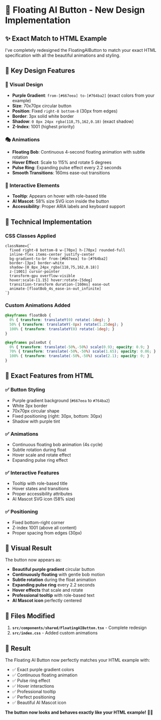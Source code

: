 # 🎨 Floating AI Button - New Design Implementation

## ✨ **Exact Match to HTML Example**

I've completely redesigned the FloatingAIButton to match your exact HTML specification with all the beautiful animations and styling.

## 🎯 **Key Design Features**

### 🎨 **Visual Design**
- **Purple Gradient**: `from-[#667eea] to-[#764ba2]` (exact colors from your example)
- **Size**: 70x70px circular button
- **Position**: Fixed `right-8 bottom-8` (30px from edges)
- **Border**: 3px solid white border
- **Shadow**: `0 8px 24px rgba(118,75,162,0.18)` (exact shadow)
- **Z-Index**: 1001 (highest priority)

### 🎭 **Animations**
- **Floating Bob**: Continuous 4-second floating animation with subtle rotation
- **Hover Effect**: Scale to 115% and rotate 5 degrees
- **Pulse Ring**: Expanding pulse effect every 2.2 seconds
- **Smooth Transitions**: 160ms ease-out transitions

### 🎪 **Interactive Elements**
- **Tooltip**: Appears on hover with role-based title
- **AI Mascot**: 58% size SVG icon inside the button
- **Accessibility**: Proper ARIA labels and keyboard support

## 🔧 **Technical Implementation**

### **CSS Classes Applied**
```tsx
className={`
  fixed right-8 bottom-8 w-[70px] h-[70px] rounded-full
  inline-flex items-center justify-center
  bg-gradient-to-br from-[#667eea] to-[#764ba2]
  border-[3px] border-white
  shadow-[0_8px_24px_rgba(118,75,162,0.18)]
  z-[1001] cursor-pointer
  transform-gpu overflow-visible
  hover:scale-[1.15] hover:rotate-[5deg]
  transition-transform duration-[160ms] ease-out
  animate-[floatBob_4s_ease-in-out_infinite]
`}
```

### **Custom Animations Added**
```css
@keyframes floatBob {
  0% { transform: translateY(0) rotate(-1deg); }
  50% { transform: translateY(-8px) rotate(1.25deg); }
  100% { transform: translateY(0) rotate(-1deg); }
}

@keyframes pulseOut {
  0% { transform: translate(-50%,-50%) scale(0.9); opacity: 0.9; }
  70% { transform: translate(-50%,-50%) scale(1.65); opacity: 0.06; }
  100% { transform: translate(-50%,-50%) scale(2.1); opacity: 0; }
}
```

## 🎯 **Exact Features from HTML**

### ✅ **Button Styling**
- Purple gradient background (`#667eea` to `#764ba2`)
- White 3px border
- 70x70px circular shape
- Fixed positioning (right: 30px, bottom: 30px)
- Shadow with purple tint

### ✅ **Animations**
- Continuous floating bob animation (4s cycle)
- Subtle rotation during float
- Hover scale and rotate effect
- Expanding pulse ring effect

### ✅ **Interactive Features**
- Tooltip with role-based title
- Hover states and transitions
- Proper accessibility attributes
- AI Mascot SVG icon (58% size)

### ✅ **Positioning**
- Fixed bottom-right corner
- Z-index 1001 (above all content)
- Proper spacing from edges (30px)

## 🎨 **Visual Result**

The button now appears as:
- **Beautiful purple gradient** circular button
- **Continuously floating** with gentle bob motion
- **Subtle rotation** during the float animation
- **Expanding pulse ring** every 2.2 seconds
- **Hover effects** that scale and rotate
- **Professional tooltip** with role-based text
- **AI Mascot icon** perfectly centered

## 🚀 **Files Modified**

1. **`src/components/shared/FloatingAIButton.tsx`** - Complete redesign
2. **`src/index.css`** - Added custom animations

## 🎉 **Result**

The Floating AI Button now perfectly matches your HTML example with:
- ✅ Exact purple gradient colors
- ✅ Continuous floating animation
- ✅ Pulse ring effect
- ✅ Hover interactions
- ✅ Professional tooltip
- ✅ Perfect positioning
- ✅ Beautiful AI Mascot icon

**The button now looks and behaves exactly like your HTML example!** 🎨✨





